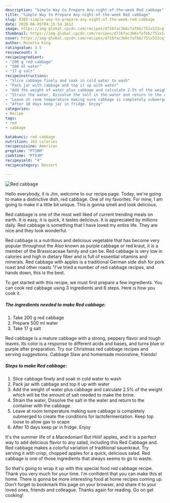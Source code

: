 ```yaml
---
description: "Simple Way to Prepare Any-night-of-the-week Red cabbage"
title: "Simple Way to Prepare Any-night-of-the-week Red cabbage"
slug: 8385-simple-way-to-prepare-any-night-of-the-week-red-cabbage
date: 2020-06-05T04:15:54.161Z
image: https://img-global.cpcdn.com/recipes/d716fac3b6cfafbb/751x532cq70/red-cabbage-recipe-main-photo.jpg
thumbnail: https://img-global.cpcdn.com/recipes/d716fac3b6cfafbb/751x532cq70/red-cabbage-recipe-main-photo.jpg
cover: https://img-global.cpcdn.com/recipes/d716fac3b6cfafbb/751x532cq70/red-cabbage-recipe-main-photo.jpg
author: Rosetta King
ratingvalue: 3.5
reviewcount: 8
recipeingredient:
- "200 g red cabbage"
- "500 ml water"
- "17 g salt"
recipeinstructions:
- "Slice cabbage finely and soak in cold water to wash"
- "Pack jar with cabbage and top it up with water"
- "Add the weight of water plus cabbage and calculate 2.5% of the weight which will be the amount of salt needed to make the brine."
- "Strain the water, Dissolve the salt in the water and return to the container with the cabbage."
- "Leave at room temperature making sure cabbage is completely submerged to create the conditions for lactofermentation. Keep top loose to allow gas to scape"
- "After 10 days keep jar in fridge. Enjoy"
categories:
- Recipe
tags:
- red
- cabbage

katakunci: red cabbage 
nutrition: 163 calories
recipecuisine: American
preptime: "PT30M"
cooktime: "PT53M"
recipeyield: "4"
recipecategory: Dessert

---
```



![Red cabbage](https://img-global.cpcdn.com/recipes/d716fac3b6cfafbb/751x532cq70/red-cabbage-recipe-main-photo.jpg)

Hello everybody, it is Jim, welcome to our recipe page. Today, we're going to make a distinctive dish, red cabbage. One of my favorites. For mine, I am going to make it a little bit unique. This is gonna smell and look delicious.

Red cabbage is one of the most well liked of current trending meals on earth. It is easy, it is quick, it tastes delicious. It is appreciated by millions daily. Red cabbage is something that I have loved my entire life. They are nice and they look wonderful.

Red cabbage is a nutritious and delicious vegetable that has become very popular throughout the Also known as purple cabbage or red kraut, it is a member of the Brassicaceae family and can be. Red cabbage is very low in calories and high in dietary fiber and is full of essential vitamins and minerals. Red cabbage with apples is a traditional German side dish for pork roast and other roasts &#34;I&#39;ve tried a number of red cabbage recipes, and hands down, this is the best.


To get started with this recipe, we must first prepare a few ingredients. You can cook red cabbage using 3 ingredients and 6 steps. Here is how you cook it.

<!--inarticleads1-->

##### The ingredients needed to make Red cabbage:

1. Take 200 g red cabbage
1. Prepare 500 ml water
1. Take 17 g salt


Red cabbage is a mature cabbage with a strong, peppery flavor and tough leaves. Its color is a response to different acids and bases, and turns blue or purple after preparation. Try our Christmas red cabbage recipes and serving suggestions. Cabbage Slaw and homemade moonshine, friends! 

<!--inarticleads2-->

##### Steps to make Red cabbage:

1. Slice cabbage finely and soak in cold water to wash
1. Pack jar with cabbage and top it up with water
1. Add the weight of water plus cabbage and calculate 2.5% of the weight which will be the amount of salt needed to make the brine.
1. Strain the water, Dissolve the salt in the water and return to the container with the cabbage.
1. Leave at room temperature making sure cabbage is completely submerged to create the conditions for lactofermentation. Keep top loose to allow gas to scape
1. After 10 days keep jar in fridge. Enjoy


It&#39;s the summer life of a Macedonian! But Hiiiii! apples, and it is a perfect way to add delicious flavor to any salad, including this Red Cabbage and. Red cabbage makes a colorful variation of traditional sauerkraut. Try serving it with crisp, chopped apples for a quick, delicious salad. Red cabbage is one of those ingredients that always seems to go to waste. 

So that's going to wrap it up with this special food red cabbage recipe. Thank you very much for your time. I'm confident that you can make this at home. There is gonna be more interesting food at home recipes coming up. Don't forget to bookmark this page on your browser, and share it to your loved ones, friends and colleague. Thanks again for reading. Go on get cooking!
